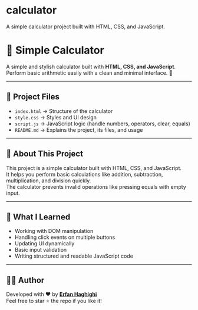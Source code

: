 # calculator
A simple calculator project built with HTML, CSS, and JavaScript.
# 🧮 Simple Calculator

A simple and stylish calculator built with **HTML, CSS, and JavaScript**.  
Perform basic arithmetic easily with a clean and minimal interface. 🚀




---

## 📂 Project Files
- `index.html` → Structure of the calculator  
- `style.css` → Styles and UI design  
- `script.js` → JavaScript logic (handle numbers, operators, clear, equals)  
- `README.md` → Explains the project, its files, and usage

---

## 📖 About This Project
This project is a simple calculator built with HTML, CSS, and JavaScript.  
It helps you perform basic calculations like addition, subtraction, multiplication, and division quickly.  
The calculator prevents invalid operations like pressing equals with empty input.  

---

## 🎯 What I Learned
- Working with DOM manipulation  
- Handling click events on multiple buttons  
- Updating UI dynamically  
- Basic input validation  
- Writing structured and readable JavaScript code  

---

## 👨‍💻 Author
Developed with ❤️ by [**Erfan Haghighi**](https://github.com/Erfanhg09)  
Feel free to star ⭐ the repo if you like it!
